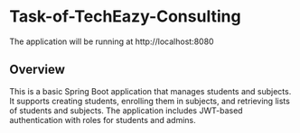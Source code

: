 # Task-of-TechEazy-Consulting
The application will be running at http://localhost:8080
## Overview
This is a basic Spring Boot application that manages students and subjects. It supports creating students, enrolling them in subjects, and retrieving lists of students and subjects. The application includes JWT-based authentication with roles for students and admins.
